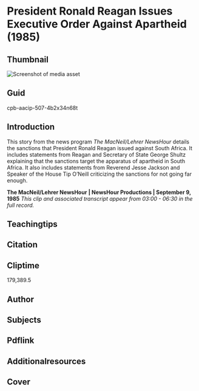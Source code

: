 # President Ronald Reagan Issues Executive Order Against Apartheid (1985)



## Thumbnail

![Screenshot of media asset](https://s3.amazonaws.com/americanarchive.org/primary_source_sets/6-507-4b2x34n68t.jpg "Screenshot media asset")

## Guid
cpb-aacip-507-4b2x34n68t

## Introduction

This story from the news program _The MacNeil/Lehrer NewsHour_ details the sanctions that President Ronald Reagan issued against South Africa. It includes statements from Reagan and Secretary of State George Shultz explaining that the sanctions target the apparatus of apartheid in South Africa. It also includes statements from Reverend Jesse Jackson and Speaker of the House Tip O’Neill criticizing the sanctions for not going far enough. 


<b>The MacNeil/Lehrer NewsHour</b>
<b>| NewsHour Productions | September 9, 1985</b>
<i>This clip and associated transcript appear from 03:00 - 06:30 in the full record.</i>

## Teachingtips

## Citation

## Cliptime

179,389.5
## Author
## Subjects
## Pdflink
## Additionalresources
## Cover
